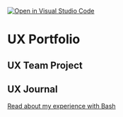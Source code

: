 [![Open in Visual Studio Code](https://classroom.github.com/assets/open-in-vscode-f059dc9a6f8d3a56e377f745f24479a46679e63a5d9fe6f495e02850cd0d8118.svg)](https://classroom.github.com/online_ide?assignment_repo_id=6804878&assignment_repo_type=AssignmentRepo)
# UX Portfolio


## UX Team Project


## UX Journal

[Read about my experience with Bash](j01/)
